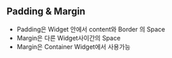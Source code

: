 ## Padding & Margin ##

- Padding은 Widget 안에서 content와 Border 의 Space
- Margin은 다른 Widget사이간의 Space
- Margin은 Container Widget에서 사용가능